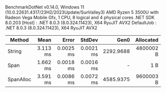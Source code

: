 
BenchmarkDotNet v0.14.0, Windows 11 (10.0.22631.4317/23H2/2023Update/SunValley3)
AMD Ryzen 5 3500U with Radeon Vega Mobile Gfx, 1 CPU, 8 logical and 4 physical cores
.NET SDK 8.0.203
  [Host]     : .NET 8.0.3 (8.0.324.11423), X64 RyuJIT AVX2
  DefaultJob : .NET 8.0.3 (8.0.324.11423), X64 RyuJIT AVX2


 Method    | Mean     | Error     | StdDev    | Gen0      | Allocated |
---------- |---------:|----------:|----------:|----------:|----------:|
 String    | 3.113 ms | 0.0025 ms | 0.0021 ms | 2292.9688 | 4800002 B |
 Span      | 1.662 ms | 0.0018 ms | 0.0016 ms |         - |       1 B |
 SpanAlloc | 3.591 ms | 0.0086 ms | 0.0072 ms | 4585.9375 | 9600003 B |
